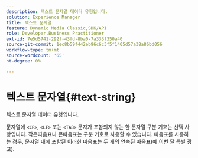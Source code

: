 ```yaml
---
description: 텍스트 문자열 데이터 유형입니다.
solution: Experience Manager
title: 텍스트 문자열
feature: Dynamic Media Classic,SDK/API
role: Developer,Business Practitioner
exl-id: 7e5d5741-292f-43fd-8ba0-7a333f350a40
source-git-commit: 1ec8b59f442eb96c6c3f5f1405d57a38a86bd056
workflow-type: tm+mt
source-wordcount: '65'
ht-degree: 0%

---
```


# 텍스트 문자열{#text-string}

텍스트 문자열 데이터 유형입니다.

문자열에 `<CR>`, `<LF>` 또는 `<TAB>` 문자가 포함되지 않는 한 문자열 구분 기호는 선택 사항입니다. 작은따옴표나 큰따옴표는 구분 기호로 사용할 수 있습니다. 따옴표를 사용하는 경우, 문자열 내에 포함된 이러한 따옴표는 두 개의 연속된 따옴표(예:이번 달 특별 광고).
